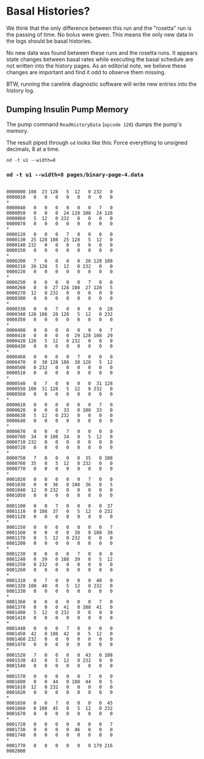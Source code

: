 
# Basal Histories?

We think that the only difference between this run and the "rosetta"
run is the passing of time.  No bolus were given.  This means the only
new data in the logs should be basal histories.

No new data was found between these runs and the rosetta runs.
It appears state changes between basal rates while executing the basal
schedule are not written into the history pages.  As an editorial
note, we believe these changes are important and find it odd to
observe them missing.

BTW, running the carelink diagnostic software will write new entries
into the history log.

## Dumping Insulin Pump Memory

The pump command `ReadHistoryData` (`opcode 128`) dumps the pump's
memory.

The result piped through `od` looks like this:
Force everything to unsigned decimals, 8 at a time.

`od -t u1 --width=8`

### `od -t u1 --width=8 pages/binary-page-4.data`

```od

0000000 108  23 128   5  12   0 232   0
0000010   0   0   0   0   0   0   0   0
*
0000040   0   0   0   0   0   0   7   0
0000050   0   0   0  24 128 108  24 128
0000060   5  12   0 232   0   0   0   0
0000070   0   0   0   0   0   0   0   0
*
0000120   0   0   0   7   0   0   0   0
0000130  25 128 108  25 128   5  12   0
0000140 232   0   0   0   0   0   0   0
0000150   0   0   0   0   0   0   0   0
*
0000200   7   0   0   0   0  26 128 108
0000210  26 128   5  12   0 232   0   0
0000220   0   0   0   0   0   0   0   0
*
0000250   0   0   0   0   0   7   0   0
0000260   0   0  27 128 108  27 128   5
0000270  12   0 232   0   0   0   0   0
0000300   0   0   0   0   0   0   0   0
*
0000330   0   0   7   0   0   0   0  28
0000340 128 108  28 128   5  12   0 232
0000350   0   0   0   0   0   0   0   0
*
0000400   0   0   0   0   0   0   0   7
0000410   0   0   0   0  29 128 108  29
0000420 128   5  12   0 232   0   0   0
0000430   0   0   0   0   0   0   0   0
*
0000460   0   0   0   0   7   0   0   0
0000470   0  30 128 108  30 128   5  12
0000500   0 232   0   0   0   0   0   0
0000510   0   0   0   0   0   0   0   0
*
0000540   0   7   0   0   0   0  31 128
0000550 108  31 128   5  12   0 232   0
0000560   0   0   0   0   0   0   0   0
*
0000610   0   0   0   0   0   0   7   0
0000620   0   0   0  33   0 108  33   0
0000630   5  12   0 232   0   0   0   0
0000640   0   0   0   0   0   0   0   0
*
0000670   0   0   0   7   0   0   0   0
0000700  34   0 108  34   0   5  12   0
0000710 232   0   0   0   0   0   0   0
0000720   0   0   0   0   0   0   0   0
*
0000750   7   0   0   0   0  35   0 108
0000760  35   0   5  12   0 232   0   0
0000770   0   0   0   0   0   0   0   0
*
0001020   0   0   0   0   0   7   0   0
0001030   0   0  36   0 108  36   0   5
0001040  12   0 232   0   0   0   0   0
0001050   0   0   0   0   0   0   0   0
*
0001100   0   0   7   0   0   0   0  37
0001110   0 108  37   0   5  12   0 232
0001120   0   0   0   0   0   0   0   0
*
0001150   0   0   0   0   0   0   0   7
0001160   0   0   0   0  38   0 108  38
0001170   0   5  12   0 232   0   0   0
0001200   0   0   0   0   0   0   0   0
*
0001230   0   0   0   0   7   0   0   0
0001240   0  39   0 108  39   0   5  12
0001250   0 232   0   0   0   0   0   0
0001260   0   0   0   0   0   0   0   0
*
0001310   0   7   0   0   0   0  40   0
0001320 108  40   0   5  12   0 232   0
0001330   0   0   0   0   0   0   0   0
*
0001360   0   0   0   0   0   0   7   0
0001370   0   0   0  41   0 108  41   0
0001400   5  12   0 232   0   0   0   0
0001410   0   0   0   0   0   0   0   0
*
0001440   0   0   0   7   0   0   0   0
0001450  42   0 108  42   0   5  12   0
0001460 232   0   0   0   0   0   0   0
0001470   0   0   0   0   0   0   0   0
*
0001520   7   0   0   0   0  43   0 108
0001530  43   0   5  12   0 232   0   0
0001540   0   0   0   0   0   0   0   0
*
0001570   0   0   0   0   0   7   0   0
0001600   0   0  44   0 108  44   0   5
0001610  12   0 232   0   0   0   0   0
0001620   0   0   0   0   0   0   0   0
*
0001650   0   0   7   0   0   0   0  45
0001660   0 108  45   0   5  12   0 232
0001670   0   0   0   0   0   0   0   0
*
0001720   0   0   0   0   0   0   0   7
0001730   0   0   0   0  46   0   0   0
0001740   0   0   0   0   0   0   0   0
*
0001770   0   0   0   0   0   0 179 216
0002000

```

